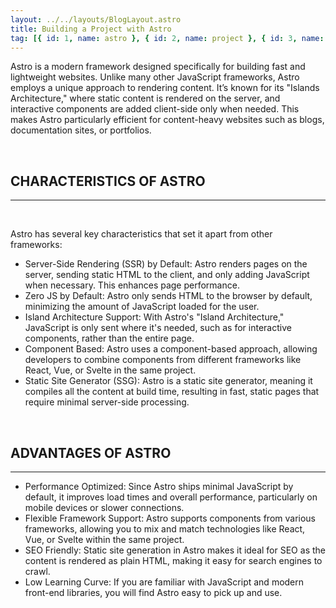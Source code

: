 ```yaml
---
layout: ../../layouts/BlogLayout.astro
title: Building a Project with Astro
tag: [{ id: 1, name: astro }, { id: 2, name: project }, { id: 3, name: create }]
---
```


<p class="text-title">
  Astro is a modern framework designed specifically for building fast and lightweight websites. Unlike many other JavaScript frameworks, Astro employs a unique approach to rendering content. It’s known for its "Islands Architecture," where static content is rendered on the server, and interactive components are added client-side only when needed. This makes Astro particularly efficient for content-heavy websites such as blogs, documentation sites, or portfolios.
</p>
<br/>


<h2 class="font-bold text-xl">CHARACTERISTICS OF ASTRO</h2>

---
<br />
<p class="text-title">Astro has several key characteristics that set it apart from other frameworks:</p>

<ul class="list text-title"> 
  <li>
    <span class="font-bold">Server-Side Rendering (SSR) by Default</span>: Astro renders pages on the server, sending static HTML to the client, and only adding JavaScript when necessary. This enhances page performance.
  </li>
  <li>
    <span class="font-bold">Zero JS by Default</span>: Astro only sends HTML to the browser by default, minimizing the amount of JavaScript loaded for the user.
  </li>
  <li>
    <span class="font-bold">Island Architecture Support</span>: With Astro's "Island Architecture," JavaScript is only sent where it's needed, such as for interactive components, rather than the entire page.
  </li>
  <li>
    <span class="font-bold">Component Based</span>: Astro uses a component-based approach, allowing developers to combine components from different frameworks like React, Vue, or Svelte in the same project.
  </li>
  <li>
    <span class="font-bold">Static Site Generator (SSG)</span>: Astro is a static site generator, meaning it compiles all the content at build time, resulting in fast, static pages that require minimal server-side processing.
  </li>
</ul>

<br />
<h2 class="font-bold text-xl">ADVANTAGES OF ASTRO</h2>

---

<ul class="list text-title"> 
  <li>
    <span class="font-bold">Performance Optimized</span>: Since Astro ships minimal JavaScript by default, it improves load times and overall performance, particularly on mobile devices or slower connections.
  </li>
  <li>
    <span class="font-bold">Flexible Framework Support</span>: Astro supports components from various frameworks, allowing you to mix and match technologies like React, Vue, or Svelte within the same project.
  </li>
  <li>
    <span class="font-bold">SEO Friendly</span>: Static site generation in Astro makes it ideal for SEO as the content is rendered as plain HTML, making it easy for search engines to crawl.
  </li>
  <li>
    <span class="font-bold">Low Learning Curve</span>: If you are familiar with JavaScript and modern front-end libraries, you will find Astro easy to pick up and use.
  </li>
</ul>

<!-- <br />
<h2 class="font-bold text-xl">HOW TO START AN ASTRO PROJECT?</h2>

--- -->
<!-- <p class="text-title">Follow these steps to get started with Astro:</p>
<ul class="list text-title"> 
  <li>
    <span class="font-bold">Install Node.js</span> 
    <br />
    Make sure you have Node.js installed on your machine. You can download it from <a href="https://nodejs.org" class="link">nodejs.org</a>.
  </li>
  <li>
    <span class="font-bold">Create a New Astro Project</span>
    <br />

```
  npm create astro@latest
```

  </li>
  <li>
    <span class="font-bold">SEO Friendly</span>: Static site generation in Astro makes it ideal for SEO as the content is rendered as plain HTML, making it easy for search engines to crawl.
  </li>
  <li>
    <span class="font-bold">Low Learning Curve</span>: If you are familiar with JavaScript and modern front-end libraries, you will find Astro easy to pick up and use.
  </li>
</ul> -->